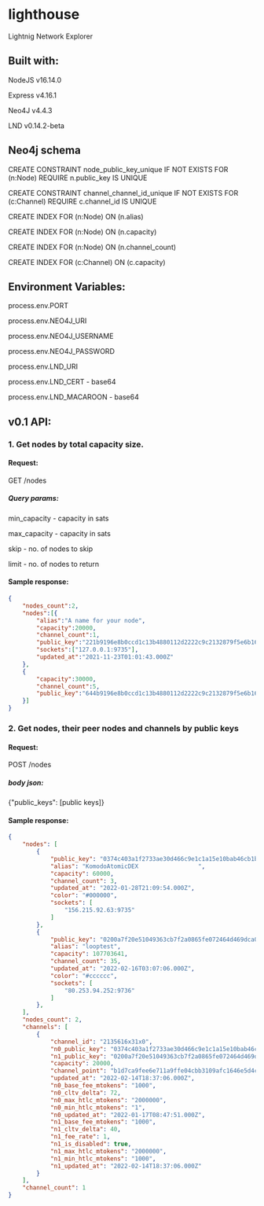 # lighthouse
Lightnig Network Explorer

## Built with:

NodeJS v16.14.0

Express v4.16.1

Neo4J v4.4.3

LND v0.14.2-beta

## Neo4j schema
CREATE CONSTRAINT node_public_key_unique IF NOT EXISTS FOR (n:Node) REQUIRE n.public_key IS UNIQUE

CREATE CONSTRAINT channel_channel_id_unique IF NOT EXISTS FOR (c:Channel) REQUIRE c.channel_id IS UNIQUE

CREATE INDEX FOR (n:Node) ON (n.alias)

CREATE INDEX FOR (n:Node) ON (n.capacity)

CREATE INDEX FOR (n:Node) ON (n.channel_count)

CREATE INDEX FOR (c:Channel) ON (c.capacity)


## Environment Variables:
process.env.PORT

process.env.NEO4J_URI

process.env.NEO4J_USERNAME

process.env.NEO4J_PASSWORD

process.env.LND_URI

process.env.LND_CERT - base64

process.env.LND_MACAROON - base64


## v0.1 API:
### 1. Get nodes by total capacity size.

#### Request:
GET /nodes

##### Query params:

min_capacity - capacity in sats

max_capacity - capacity in sats

skip - no. of nodes to skip

limit - no. of nodes to return


#### Sample response:
```json
{
    "nodes_count":2,
    "nodes":[{
        "alias":"A name for your node",
        "capacity":20000,
        "channel_count":1,
        "public_key":"221b9196e8b0ccd1c13b4880112d2222c9c2132879f5e6b16f17ffaeb84fb064a2",
        "sockets":["127.0.0.1:9735"],
        "updated_at":"2021-11-23T01:01:43.000Z"
    },
    {   
        "capacity":30000,
        "channel_count":5,
        "public_key":"644b9196e8b0ccd1c13b4880112d2222c9c2132879f5e6b16f17ffaeb84fb064a7",
    }]
}
```
### 2. Get nodes, their peer nodes and channels by public keys

#### Request:
POST /nodes

##### body json:

{"public_keys": [public keys]}

#### Sample response:
```json
{
    "nodes": [
        {
            "public_key": "0374c403a1f2733ae30d466c9e1c1a15e10bab46cb1b17cb4d3ec6db618c92545b",
            "alias": "KomodoAtomicDEX                 ",
            "capacity": 60000,
            "channel_count": 3,
            "updated_at": "2022-01-28T21:09:54.000Z",
            "color": "#000000",
            "sockets": [
                "156.215.92.63:9735"
            ]
        },
        {
            "public_key": "0200a7f20e51049363cb7f2a0865fe072464d469dca0ac34c954bb3d4b552b6e95",
            "alias": "looptest",
            "capacity": 107703641,
            "channel_count": 35,
            "updated_at": "2022-02-16T03:07:06.000Z",
            "color": "#cccccc",
            "sockets": [
                "80.253.94.252:9736"
            ]
        },
    ],
    "nodes_count": 2,
    "channels": [
        {
            "channel_id": "2135616x31x0",
            "n0_public_key": "0374c403a1f2733ae30d466c9e1c1a15e10bab46cb1b17cb4d3ec6db618c92545b",
            "n1_public_key": "0200a7f20e51049363cb7f2a0865fe072464d469dca0ac34c954bb3d4b552b6e95",
            "capacity": 20000,
            "channel_point": "b1d7ca9fee6e711a9ffe04cbb3109afc1646e5d4c74e961588b6bb69a9374e25:0",
            "updated_at": "2022-02-14T18:37:06.000Z",
            "n0_base_fee_mtokens": "1000",
            "n0_cltv_delta": 72,
            "n0_max_htlc_mtokens": "2000000",
            "n0_min_htlc_mtokens": "1",
            "n0_updated_at": "2022-01-17T08:47:51.000Z",
            "n1_base_fee_mtokens": "1000",
            "n1_cltv_delta": 40,
            "n1_fee_rate": 1,
            "n1_is_disabled": true,
            "n1_max_htlc_mtokens": "2000000",
            "n1_min_htlc_mtokens": "1000",
            "n1_updated_at": "2022-02-14T18:37:06.000Z"
        }
    ],
    "channel_count": 1
}
```







